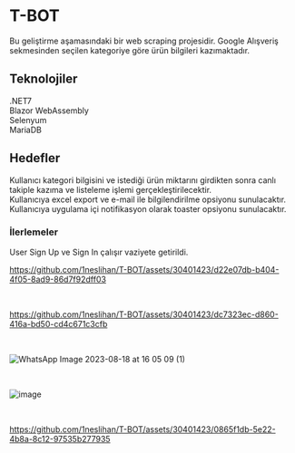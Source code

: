 # T-BOT
Bu geliştirme aşamasındaki bir web scraping projesidir. Google Alışveriş sekmesinden seçilen kategoriye göre ürün bilgileri kazımaktadır.
</br>
## Teknolojiler
.NET7
</br>
Blazor WebAssembly
</br>
Selenyum
</br>
MariaDB


 ## Hedefler 
Kullanıcı kategori bilgisini ve istediği ürün miktarını girdikten sonra canlı takiple kazıma ve listeleme işlemi gerçekleştirilecektir.
</br>
Kullanıcıya excel export ve e-mail ile bilgilendirilme opsiyonu sunulacaktır.
</br>
Kullanıcıya uygulama içi notifikasyon olarak toaster opsiyonu sunulacaktır.

### İlerlemeler
User Sign Up ve Sign In çalışır vaziyete getirildi.

https://github.com/1neslihan/T-BOT/assets/30401423/d22e07db-b404-4f05-8ad9-86d7f92dff03

</br>

https://github.com/1neslihan/T-BOT/assets/30401423/dc7323ec-d860-416a-bd50-cd4c671c3cfb

</br>

![WhatsApp Image 2023-08-18 at 16 05 09 (1)](https://github.com/1neslihan/T-BOT/assets/30401423/936403bc-a02f-4b8c-87e1-7173f29aab8d)

</br>

![image](https://github.com/1neslihan/T-BOT/assets/30401423/e91b7d8f-4116-4789-86a2-2528a38be05c)

</br>

https://github.com/1neslihan/T-BOT/assets/30401423/0865f1db-5e22-4b8a-8c12-97535b277935














